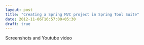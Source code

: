 ```yaml
---
layout: post
title: "Creating a Spring MVC project in Spring Tool Suite"
date: 2012-11-06T16:57:00+05:30
draft: true
---
```

Screenshots and Youtube video
